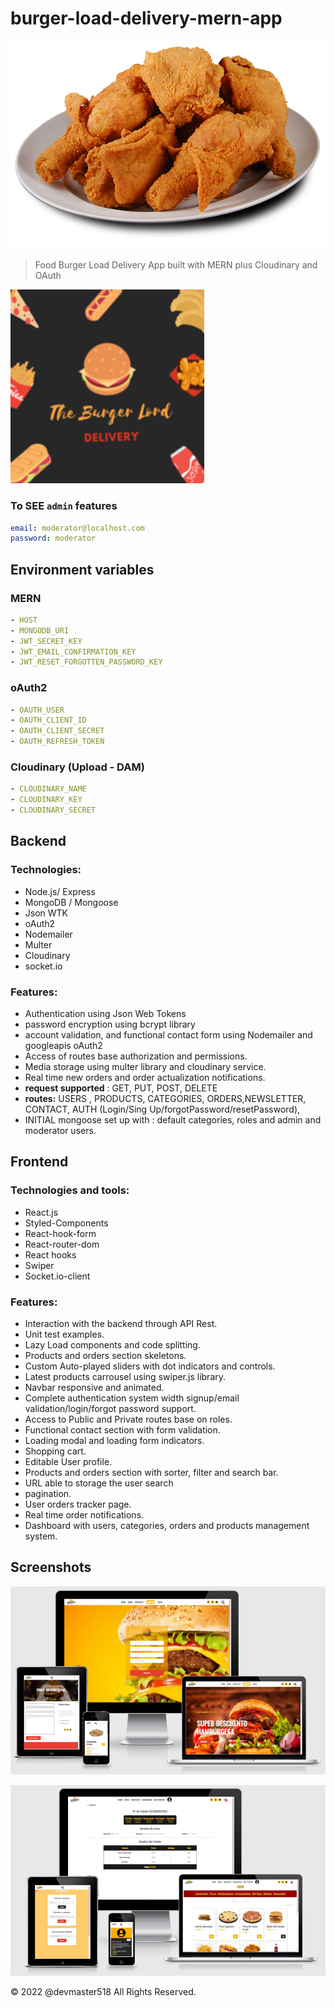 # burger-load-delivery-mern-app

![KFC Burger](screenshots/kfc_burger.png)

> Food Burger Load Delivery App built with MERN plus Cloudinary and OAuth

![The Burger Lord Delivery](screenshots/ms-icon.png)

### To SEE `admin` features

```yaml
email: moderator@localhost.com
password: moderator
```

## Environment variables

### MERN

```yaml
- HOST
- MONGODB_URI
- JWT_SECRET_KEY
- JWT_EMAIL_CONFIRMATION_KEY
- JWT_RESET_FORGOTTEN_PASSWORD_KEY
```

### oAuth2

```yaml
- OAUTH_USER
- OAUTH_CLIENT_ID
- OAUTH_CLIENT_SECRET
- OAUTH_REFRESH_TOKEN
```

### Cloudinary (Upload - DAM)

```yaml
- CLOUDINARY_NAME
- CLOUDINARY_KEY
- CLOUDINARY_SECRET
```

## Backend

### Technologies:

- Node.js/ Express
- MongoDB / Mongoose
- Json WTK
- oAuth2
- Nodemailer
- Multer
- Cloudinary
- socket.io

### Features:

- Authentication using Json Web Tokens
- password encryption using bcrypt library
- account validation, and functional contact form using Nodemailer and googleapis oAuth2
- Access of routes base authorization and permissions.
- Media storage using multer library and cloudinary service.
- Real time new orders and order actualization notifications.
- **request supported** : GET, PUT, POST, DELETE
- **routes:** USERS , PRODUCTS, CATEGORIES, ORDERS,NEWSLETTER, CONTACT, AUTH (Login/Sing Up/forgotPassword/resetPassword),
- INITIAL mongoose set up with : default categories, roles and admin and moderator users.

## Frontend

### Technologies and tools:

- React.js
- Styled-Components
- React-hook-form
- React-router-dom
- React hooks
- Swiper
- Socket.io-client

### Features:

- Interaction with the backend through API Rest.
- Unit test examples.
- Lazy Load components and code splitting.
- Products and orders section skeletons.
- Custom Auto-played sliders with dot indicators and controls.
- Latest products carrousel using swiper.js library.
- Navbar responsive and animated.
- Complete authentication system width signup/email validation/login/forgot password support.
- Access to Public and Private routes base on roles.
- Functional contact section with form validation.
- Loading modal and loading form indicators.
- Shopping cart.
- Editable User profile.
- Products and orders section with sorter, filter and search bar.
- URL able to storage the user search
- pagination.
- User orders tracker page.
- Real time order notifications.
- Dashboard with users, categories, orders and products management system.

## Screenshots

![Screenshot01](screenshots/screenshot_01.png)

![Screenshot02](screenshots/screenshot_02.png)

&copy; 2022 @devmaster518 All Rights Reserved.
